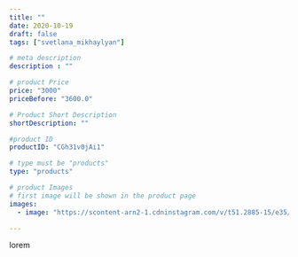 ```yaml
---
title: ""
date: 2020-10-19
draft: false
tags: ["svetlana_mikhaylyan"]

# meta description
description : ""

# product Price
price: "3000"
priceBefore: "3600.0"

# Product Short Description
shortDescription: ""

#product ID
productID: "CGh31v0jAi1"

# type must be "products"
type: "products"

# product Images
# first image will be shown in the product page
images:
  - image: "https://scontent-arn2-1.cdninstagram.com/v/t51.2885-15/e35/121825713_186294259727378_629993130497946517_n.jpg?se=7&tp=1&_nc_ht=scontent-arn2-1.cdninstagram.com&_nc_cat=102&_nc_ohc=iLHqWufUKqQAX_rRmc2&ccb=7-4&oh=f6c17cc1c9e3c210de7f04613880d3bd&oe=60838DC7&_nc_sid=86f79a&ig_cache_key=MjQyMzQ2MzY2MDUzOTg3MzQ2MQ%3D%3D.2-ccb7-4"

---
```

lorem
